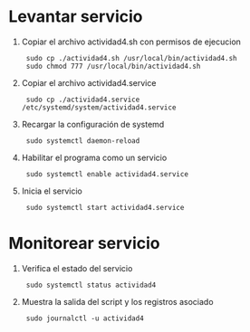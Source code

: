 # Levantar servicio 

1. Copiar el archivo actividad4.sh con permisos de ejecucion

		sudo cp ./actividad4.sh /usr/local/bin/actividad4.sh
		sudo chmod 777 /usr/local/bin/actividad4.sh

2. Copiar el archivo actividad4.service

		sudo cp ./actividad4.service /etc/systemd/system/actividad4.service

3. Recargar la configuración de systemd

		sudo systemctl daemon-reload

4. Habilitar el programa como un servicio

		sudo systemctl enable actividad4.service

5. Inicia el servicio

		sudo systemctl start actividad4.service

# Monitorear servicio

1. Verifica el estado del servicio

		sudo systemctl status actividad4

2. Muestra la salida del script y los registros asociado

		sudo journalctl -u actividad4


